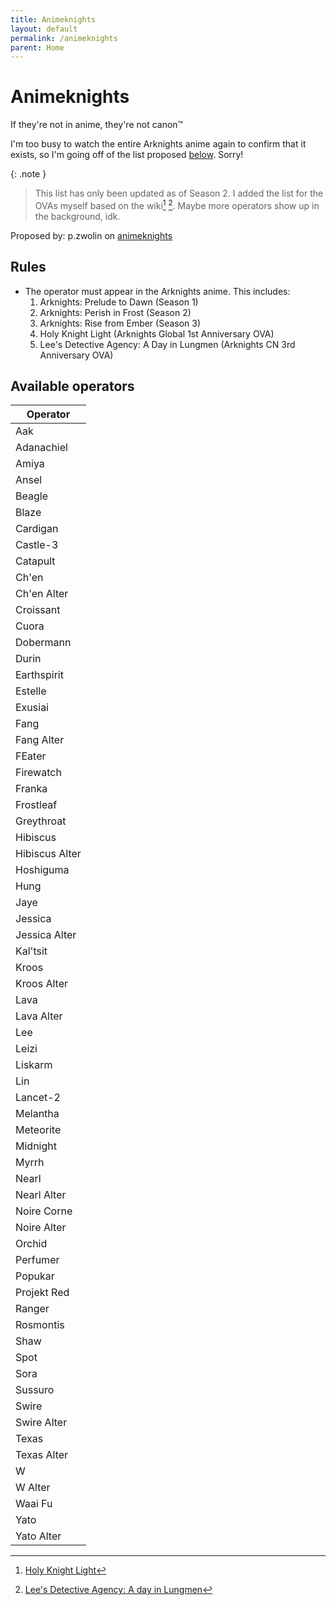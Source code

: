 ```yaml
---
title: Animeknights
layout: default
permalink: /animeknights
parent: Home
---
```


# Animeknights

If they're not in anime, they're not canon™

I'm too busy to watch the entire Arknights anime again to confirm that it exists, so I'm going off of the list proposed [below]({{site.url}}/animeknights#animeknightsList). Sorry!

{: .note }
> This list has only been updated as of Season 2. I added the list for the OVAs myself based on the wiki[^1] [^2]. Maybe more operators show up in the background, idk.

Proposed by: p.zwolin on <a id="animeknightsList">[animeknights](https://animeknights.carrd.co/)</a>

## Rules

- The operator must appear in the Arknights anime.
  This includes:
  1. Arknights: Prelude to Dawn (Season 1)
  2. Arknights: Perish in Frost (Season 2)
  3. Arknights: Rise from Ember (Season 3)
  4. Holy Knight Light (Arknights Global 1st Anniversary OVA)
  5. Lee's Detective Agency: A Day in Lungmen (Arknights CN 3rd Anniversary OVA)

## Available operators

| Operator |
| --- |
| Aak |
| Adanachiel |
| Amiya |
| Ansel |
| Beagle |
| Blaze |
| Cardigan |
| Castle-3 |
| Catapult |
| Ch'en |
| Ch'en Alter |
| Croissant |
| Cuora |
| Dobermann |
| Durin |
| Earthspirit |
| Estelle |
| Exusiai |
| Fang |
| Fang Alter |
| FEater |
| Firewatch |
| Franka |
| Frostleaf |
| Greythroat |
| Hibiscus |
| Hibiscus Alter |
| Hoshiguma |
| Hung |
| Jaye |
| Jessica |
| Jessica Alter |
| Kal'tsit |
| Kroos |
| Kroos Alter |
| Lava |
| Lava Alter |
| Lee |
| Leizi |
| Liskarm |
| Lin |
| Lancet-2 |
| Melantha |
| Meteorite |
| Midnight |
| Myrrh |
| Nearl |
| Nearl Alter |
| Noire Corne |
| Noire Alter |
| Orchid |
| Perfumer |
| Popukar |
| Projekt Red |
| Ranger |
| Rosmontis |
| Shaw |
| Spot |
| Sora |
| Sussuro |
| Swire |
| Swire Alter |
| Texas |
| Texas Alter |
| W |
| W Alter |
| Waai Fu |
| Yato |
| Yato Alter |

[^1]: [Holy Knight Light](https://arknights.wiki.gg/wiki/Holy_Knight_Light)
[^2]: [Lee's Detective Agency: A day in Lungmen](https://arknights.wiki.gg/wiki/Lee%27s_Detective_Agency:_A_Day_in_Lungmen)
